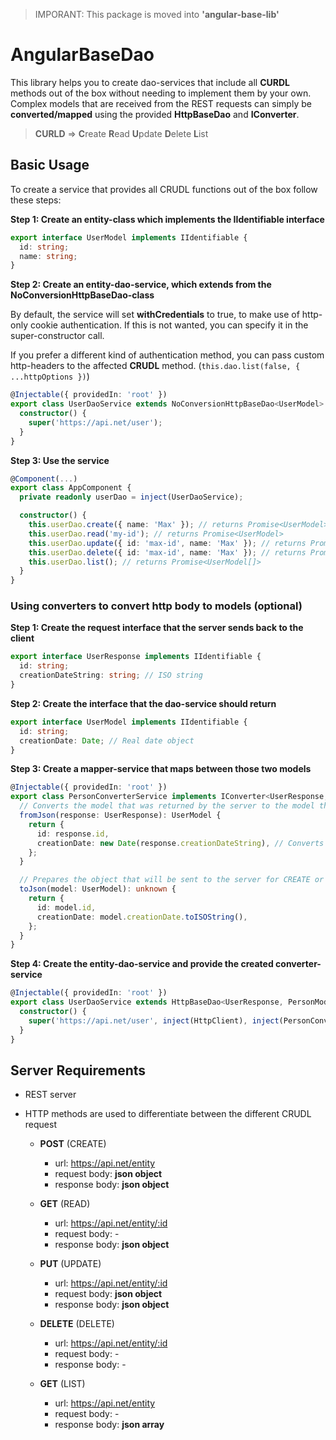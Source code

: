 > IMPORANT: This package is moved into **'angular-base-lib'** 

# AngularBaseDao

This library helps you to create dao-services that include all **CURDL** methods out of the box without needing to implement them by your own.
Complex models that are received from the REST requests can simply be **converted/mapped** using the provided **HttpBaseDao** and **IConverter**.

> **CURLD** => **C**reate **R**ead **U**pdate **D**elete **L**ist

## Basic Usage

To create a service that provides all CRUDL functions out of the box follow these steps:

**Step 1: Create an entity-class which implements the **IIdentifiable** interface**

```ts
export interface UserModel implements IIdentifiable {
  id: string;
  name: string;
}
```

**Step 2: Create an entity-dao-service, which extends from the NoConversionHttpBaseDao-class**

By default, the service will set **withCredentials** to true, to make use of http-only cookie authentication.
If this is not wanted, you can specify it in the super-constructor call.

If you prefer a different kind of authentication method, you can pass custom http-headers to the affected **CRUDL** method. (`this.dao.list(false, { ...httpOptions })`)

```ts
@Injectable({ providedIn: 'root' })
export class UserDaoService extends NoConversionHttpBaseDao<UserModel> {
  constructor() {
    super('https://api.net/user');
  }
}
```

**Step 3: Use the service**

```ts
@Component(...)
export class AppComponent {
  private readonly userDao = inject(UserDaoService);

  constructor() {
    this.userDao.create({ name: 'Max' }); // returns Promise<UserModel>
    this.userDao.read('my-id'); // returns Promise<UserModel>
    this.userDao.update({ id: 'max-id', name: 'Max' }); // returns Promise<UserModel>
    this.userDao.delete({ id: 'max-id', name: 'Max' }); // returns Promise<void>
    this.userDao.list(); // returns Promise<UserModel[]>
  }
}
```

### Using converters to convert http body to models (optional)

**Step 1: Create the request interface that the server sends back to the client**

```ts
export interface UserResponse implements IIdentifiable {
  id: string;
  creationDateString: string; // ISO string
}
```

**Step 2: Create the interface that the dao-service should return**

```ts
export interface UserModel implements IIdentifiable {
  id: string;
  creationDate: Date; // Real date object
}
```

**Step 3: Create a mapper-service that maps between those two models**

```ts
@Injectable({ providedIn: 'root' })
export class PersonConverterService implements IConverter<UserResponse, UserModel> {
  // Converts the model that was returned by the server to the model that should be used in the applciation
  fromJson(response: UserResponse): UserModel {
    return {
      id: response.id,
      creationDate: new Date(response.creationDateString), // Converts the date-string to a date
    };
  }

  // Prepares the object that will be sent to the server for CREATE or UPDATE
  toJson(model: UserModel): unknown {
    return {
      id: model.id,
      creationDate: model.creationDate.toISOString(),
    };
  }
}
```

**Step 4: Create the entity-dao-service and provide the created converter-service**

```ts
@Injectable({ providedIn: 'root' })
export class UserDaoService extends HttpBaseDao<UserResponse, PersonModel> {
  constructor() {
    super('https://api.net/user', inject(HttpClient), inject(PersonConverterService));
  }
}
```

## Server Requirements

- REST server
- HTTP methods are used to differentiate between the different CRUDL request

  - **POST** (CREATE)

    - url: https://api.net/entity
    - request body: **json object**
    - response body: **json object**

  - **GET** (READ)

    - url: https://api.net/entity/:id
    - request body: -
    - response body: **json object**

  - **PUT** (UPDATE)

    - url: https://api.net/entity/:id
    - request body: **json object**
    - response body: **json object**

  - **DELETE** (DELETE)

    - url: https://api.net/entity/:id
    - request body: -
    - response body: -

  - **GET** (LIST)

    - url: https://api.net/entity
    - request body: -
    - response body: **json array**
